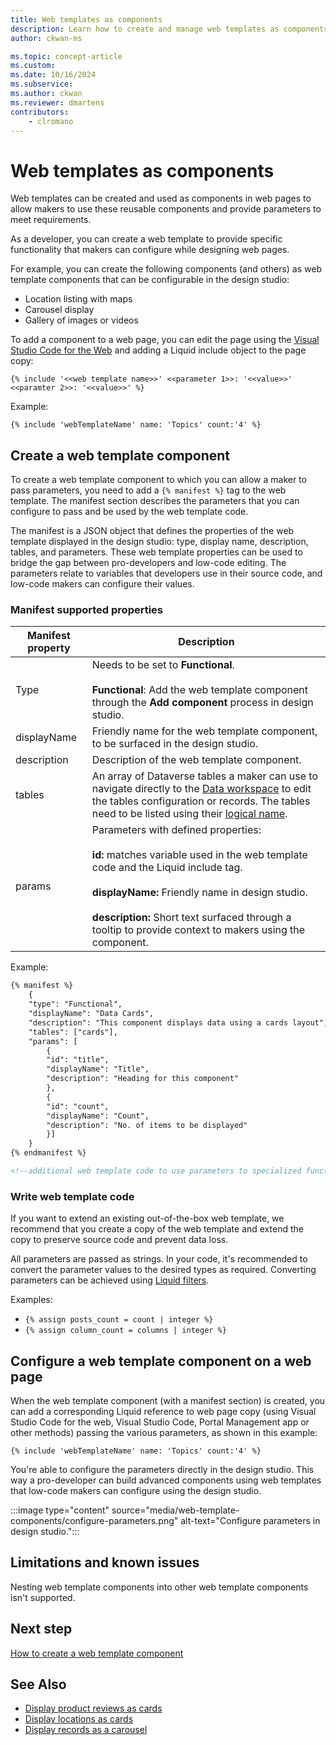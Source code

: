 ```yaml
---
title: Web templates as components
description: Learn how to create and manage web templates as components in Power Pages.
author: ckwan-ms

ms.topic: concept-article
ms.custom: 
ms.date: 10/16/2024
ms.subservice:
ms.author: ckwan
ms.reviewer: dmartens
contributors:
    - clromano
---
```


# Web templates as components

Web templates can be created and used as components in web pages to allow makers to use these reusable components and provide parameters to meet requirements.

As a developer, you can create a web template to provide specific functionality that makers can configure while designing web pages.

For example, you can create the following components (and others) as web template components that can be configurable in the design studio:

- Location listing with maps
- Carousel display
- Gallery of images or videos

To add a component to a web page, you can edit the page using the [Visual Studio Code for the Web](visual-studio-code-editor.md) and adding a Liquid include object to the page copy:

`{% include '<<web template name>>' <<parameter 1>>: '<<value>>' <<paramter 2>>: '<<value>>' %}`

Example:

`{% include 'webTemplateName' name: 'Topics' count:'4' %}`

## Create a web template component

To create a web template component to which you can allow a maker to pass parameters, you need to add a `{% manifest %}` tag to the web template. The manifest section describes the parameters that you can configure to pass and be used by the web template code.

The manifest is a JSON object that defines the properties of the web template displayed in the design studio: type, display name, description, tables, and parameters.  These web template properties can be used to bridge the gap between pro-developers and low-code editing. The parameters relate to variables that developers use in their source code, and low-code makers can configure their values. 

### Manifest supported properties

| Manifest property | Description |
| - | - |
| Type | Needs to be set to **Functional**.<br/><br/>**Functional**: Add the web template component through the **Add component** process in design studio. |
| displayName | Friendly name for the web template component, to be surfaced in the design studio. |
| description | Description of the web template component. |
| tables | An array of Dataverse tables a maker can use to navigate directly to the [Data workspace](../getting-started/use-data-workspace.md) to edit the tables configuration or records. The tables need to be listed using their [logical name](/power-apps/developer/data-platform/entity-metadata#table-names). |
| params | Parameters with defined properties:<br/><br/>**id:** matches variable used in the web template code and the Liquid include tag.<br/><br/>**displayName:** Friendly name in design studio.<br/><br/>**description:** Short text surfaced through a tooltip to provide context to makers using the component. |

Example:

```html
{% manifest %} 
    { 
    "type": "Functional", 
    "displayName": "Data Cards", 
    "description": "This component displays data using a cards layout", 
    "tables": ["cards"], 
    "params": [ 
        { 
        "id": "title", 
        "displayName": "Title", 
        "description": "Heading for this component" 
        }, 
        { 
        "id": "count", 
        "displayName": "Count", 
        "description": "No. of items to be displayed" 
        }] 
    } 
{% endmanifest %} 

<!--additional web template code to use parameters to specialized functionality-->

```

### Write web template code

If you want to extend an existing out-of-the-box web template, we recommend that you create a copy of the web template and extend the copy to preserve source code and prevent data loss.

All parameters are passed as strings. In your code, it's recommended to convert the parameter values to the desired types as required. Converting parameters can be achieved using [Liquid filters](liquid/liquid-filters.md).

Examples:

- `{% assign posts_count = count | integer %}`
- `{% assign column_count = columns | integer %}`

## Configure a web template component on a web page

When the web template component (with a manifest section) is created, you can add a corresponding Liquid reference to web page copy (using Visual Studio Code for the web, Visual Studio Code, Portal Management app or other methods) passing the various parameters, as shown in this example:

`{% include 'webTemplateName' name: 'Topics' count:'4' %}`

You're able to configure the parameters directly in the design studio. This way a pro-developer can build advanced components using web templates that low-code makers can configure using the design studio.

:::image type="content" source="media/web-template-components/configure-parameters.png" alt-text="Configure parameters in design studio.":::

## Limitations and known issues

Nesting web template components into other web template components isn't supported.

## Next step

[How to create a web template component](web-templates-as-components-how-to.md)

## See Also

- [Display product reviews as cards](web-templates-as-components-product-reviews.md)
- [Display locations as cards](web-templates-as-components-location-cards.md)
- [Display records as a carousel](web-templates-as-components-carousel.md)

